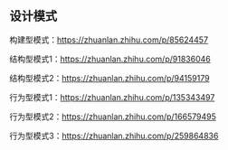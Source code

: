 ## 设计模式

构建型模式：https://zhuanlan.zhihu.com/p/85624457

结构型模式1：https://zhuanlan.zhihu.com/p/91836046

结构型模式2：https://zhuanlan.zhihu.com/p/94159179

行为型模式1：https://zhuanlan.zhihu.com/p/135343497

行为型模式2：https://zhuanlan.zhihu.com/p/166579495

行为型模式3：https://zhuanlan.zhihu.com/p/259864836
